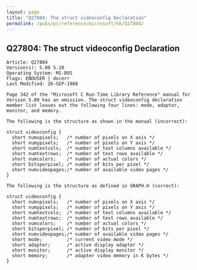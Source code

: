 ```yaml
---
layout: page
title: "Q27804: The struct videoconfig Declaration"
permalink: /pubs/pc/reference/microsoft/kb/Q27804/
---
```


## Q27804: The struct videoconfig Declaration

	Article: Q27804
	Version(s): 5.00 5.10
	Operating System: MS-DOS
	Flags: ENDUSER | docerr
	Last Modified: 26-SEP-1988
	
	Page 342 of the "Microsoft C Run-Time Library Reference" manual for
	Version 5.00 has an omission. The struct videoconfig declaration
	member list leaves out the following four lines: mode, adaptor,
	monitor, and memory.
	
	The following is the structure as shown in the manual (incorrect):
	
	struct videoconfig {
	  short numxpixels;   /* number of pixels on X axis */
	  short numypixels;   /* number of pixels on Y axis */
	  short numtextcols;  /* number of text columns available */
	  short numtextrows;  /* number of text rows available */
	  short numcolors;    /* number of actual colors */
	  short bitsperpixel; /* number of bits per pixel */
	  short numvideopages;/* number of available video pages */
	}
	
	The following is the structure as defined in GRAPH.H (correct):
	
	struct videoconfig {
	  short numxpixels;   /* number of pixels on X axis */
	  short numypixels;   /* number of pixels on Y axis */
	  short numtextcols;  /* number of text columns available */
	  short numtextrows;  /* number of text rows available */
	  short numcolors;    /* number of actual colors */
	  short bitsperpixel; /* number of bits per pixel */
	  short numvideopages;/* number of available video pages */
	  short mode;         /* current video mode */
	  short adapter;      /* active display adapter */
	  short monitor;      /* active display monitor */
	  short memory;       /* adapter video memory in K bytes */
	}
